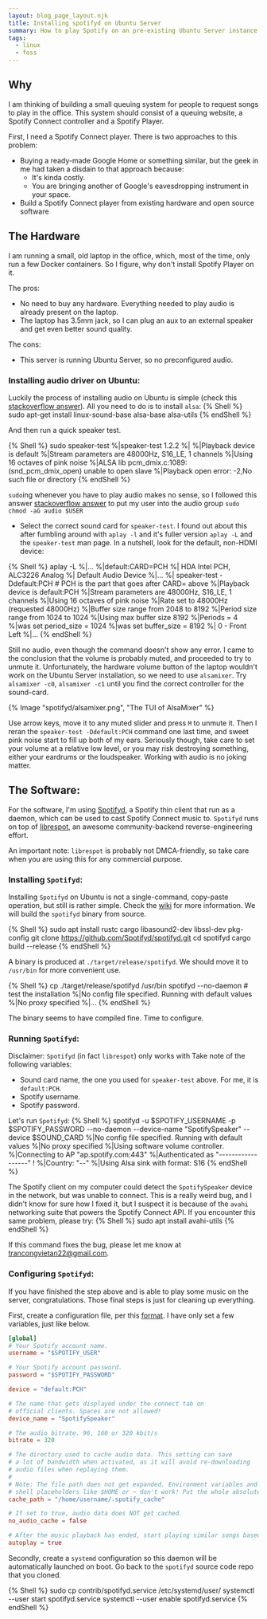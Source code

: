 ```yaml
---
layout: blog_page_layout.njk
title: Installing spotifyd on Ubuntu Server
summary: How to play Spotify on an pre-existing Ubuntu Server instance.
tags:
  - linux
  - foss
---
```


## Why

I am thinking of building a small queuing system for people to request songs to play in the office.
This system should consist of a queuing website, a Spotify Connect controller and a Spotify Player.

First, I need a Spotify Connect player. There is two approaches to this problem:

- Buying a ready-made Google Home or something similar, but the geek in me had taken a disdain to that approach because:
  - It's kinda costly.
  - You are bringing another of Google's eavesdropping instrument in your space.
- Build a Spotify Connect player from existing hardware and open source software

## The Hardware

I am running a small, old laptop in the office, which, most of the time, only run a few Docker containers.
So I figure, why don't install Spotify Player on it.

The pros:

- No need to buy any hardware. Everything needed to play audio is already present on the laptop.
- The laptop has 3.5mm jack, so I can plug an aux to an external speaker and get even better sound quality.

The cons:

- This server is running Ubuntu Server, so no preconfigured audio.

### Installing audio driver on Ubuntu:

Luckily the process of installing audio on Ubuntu is simple
(check this [stackoverflow answer](https://askubuntu.com/questions/722685/realtek-audio-drivers-for-ubuntu)).
All you need to do is to install `alsa`:
{% Shell %}
sudo apt-get install linux-sound-base alsa-base alsa-utils
{% endShell %}

And then run a quick speaker test.

{% Shell %}
sudo speaker-test
%|speaker-test 1.2.2
%|
%|Playback device is default
%|Stream parameters are 48000Hz, S16_LE, 1 channels
%|Using 16 octaves of pink noise
%|ALSA lib pcm_dmix.c:1089:(snd_pcm_dmix_open) unable to open slave
%|Playback open error: -2,No such file or directory
{% endShell %}

`sudo`ing whenever you have to play audio makes no sense,
so I followed this answer [stackoverflow answer](https://askubuntu.com/questions/8362/setting-up-audio-on-a-server-install)
to put my user into the audio group `sudo chmod -aG audio $USER`

- Select the correct sound card for `speaker-test`.
  I found out about this after fumbling around with `aplay -l` and it's fuller version `aplay -L` and the `speaker-test` man page.
  In a nutshell, look for the default, non-HDMI device:

{% Shell %}
aplay -L
%|...
%|default:CARD=PCH
%| HDA Intel PCH, ALC3226 Analog
%| Default Audio Device
%|...
%|
speaker-test -Ddefault:PCH # PCH is the part that goes after CARD= above
%|Playback device is default:PCH
%|Stream parameters are 48000Hz, S16_LE, 1 channels
%|Using 16 octaves of pink noise
%|Rate set to 48000Hz (requested 48000Hz)
%|Buffer size range from 2048 to 8192
%|Period size range from 1024 to 1024
%|Using max buffer size 8192
%|Periods = 4
%|was set period_size = 1024
%|was set buffer_size = 8192
%| 0 - Front Left
%|...
{% endShell %}

Still no audio, even though the command doesn't show any error.
I came to the conclusion that the volume is probably muted, and proceeded to try to unmute it.
Unfortunately, the hardware volume button of the laptop wouldn't work on the Ubuntu Server installation, so we need to use
`alsamixer`. Try `alsamixer -c0`, `alsamixer -c1` until you find the correct controller for the sound-card.

{% Image "spotifyd/alsamixer.png", "The TUI of AlsaMixer" %}

Use arrow keys, move it to any muted slider and press `M` to unmute it.
Then I reran the `speaker-test -Ddefault:PCH` command one last time, and sweet pink noise start to fill up both of my ears.
Seriously though, take care to set your volume at a relative low level, or you may risk destroying something,
either your eardrums or the loudspeaker. Working with audio is no joking matter.

## The Software:

For the software, I'm using [Spotifyd](https://github.com/Spotifyd/spotifyd), a Spotify thin client that run
as a daemon, which can be used to cast Spotify Connect music to.
`Spotifyd` runs on top of [librespot](https://github.com/librespot-org/librespot), an awesome community-backend
reverse-engineering effort.

An important note: `librespot` is probably not DMCA-friendly, so take care when you are using this for any commercial purpose.

### Installing `Spotifyd`:

Installing `Spotifyd` on Ubuntu is not a single-command, copy-paste operation, but still is rather simple.
Check the [wiki](https://spotifyd.github.io/spotifyd/installation/Ubuntu.html) for more information.
We will build the `spotifyd` binary from source.

{% Shell %}
sudo apt install rustc cargo libasound2-dev libssl-dev pkg-config
git clone https://github.com/Spotifyd/spotifyd.git
cd spotifyd
cargo build --release
{% endShell %}

A binary is produced at `./target/release/spotifyd`. We should move it to `/usr/bin` for more convenient use.

{% Shell %}
cp ./target/release/spotifyd /usr/bin
spotifyd --no-daemon # test the installation
%|No config file specified. Running with default values
%|No proxy specified
%|...
{% endShell %}

The binary seems to have compiled fine. Time to configure.

### Running `Spotifyd`:

Disclaimer: `Spotifyd` (in fact `librespot`) only works with
Take note of the following variables:

- Sound card name, the one you used for `speaker-test` above. For me, it is `default:PCH`.
- Spotify username.
- Spotify password.

Let's run `Spotifyd`:
{% Shell %}
spotifyd -u $SPOTIFY_USERNAME -p $SPOTIFY_PASSWORD --no-daemon --device-name "SpotifySpeaker" --device $SOUND_CARD
%|No config file specified. Running with default values
%|No proxy specified
%|Using software volume controller.
%|Connecting to AP "ap.spotify.com:443"
%|Authenticated as "------------------" !
%|Country: "--"
%|Using Alsa sink with format: S16
{% endShell %}

The Spotify client on my computer could detect the `SpotifySpeaker` device in the network, but was unable to connect.
This is a really weird bug, and I didn't know for sure how I fixed it, but I suspect it is because of the `avahi` networking
suite that powers the Spotify Connect API. If you encounter this same problem, please try:
{% Shell %}
sudo apt install avahi-utils
{% endShell %}

If this command fixes the bug, please let me know at [trancongvietan22@gmail.com](mailto:trancongvietan22@gmail.com).

### Configuring `Spotifyd`:

If you have finished the step above and is able to play some music on the server, congratulations.
Those final steps is just for cleaning up everything.

First, create a configuration file, per this [format](https://spotifyd.github.io/spotifyd/config/File.html).
I have only set a few variables, just like below.

```toml
[global]
# Your Spotify account name.
username = "$SPOTIFY_USER"

# Your Spotify account password.
password = "$SPOTIFY_PASSWORD"

device = "default:PCH"

# The name that gets displayed under the connect tab on
# official clients. Spaces are not allowed!
device_name = "SpotifySpeaker"

# The audio bitrate. 96, 160 or 320 kbit/s
bitrate = 320

# The directory used to cache audio data. This setting can save
# a lot of bandwidth when activated, as it will avoid re-downloading
# audio files when replaying them.
#
# Note: The file path does not get expanded. Environment variables and
# shell placeholders like $HOME or ~ don't work! Put the whole absolute path here
cache_path = "/home/username/.spotify_cache"

# If set to true, audio data does NOT get cached.
no_audio_cache = false

# After the music playback has ended, start playing similar songs based on the previous tracks.
autoplay = true
```

Secondly, create a `systemd` configuration so this daemon will be automatically launched on boot.
Go back to the `spotifyd` source code repo that you cloned.

{% Shell %}
sudo cp contrib/spotifyd.service /etc/systemd/user/
systemctl --user start spotifyd.service
systemctl --user enable spotifyd.service
{% endShell %}